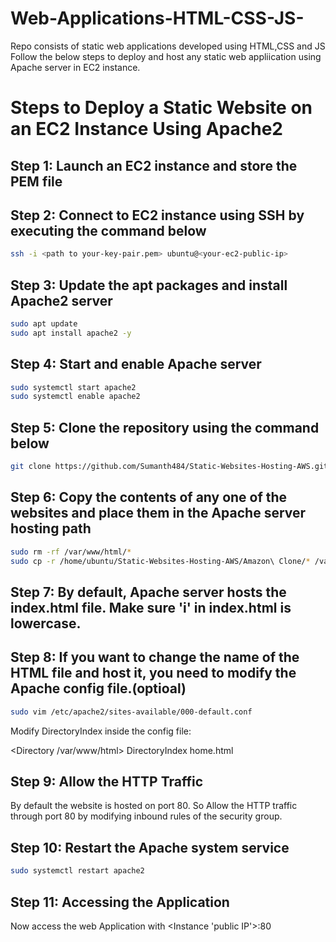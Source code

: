 # Web-Applications-HTML-CSS-JS-
Repo consists of static web applications developed using HTML,CSS and JS
Follow the below steps to deploy and host any static web appliication using Apache server in EC2 instance.

# Steps to Deploy a Static Website on an EC2 Instance Using Apache2

## Step 1: Launch an EC2 instance and store the PEM file

## Step 2: Connect to EC2 instance using SSH by executing the command below

```bash
ssh -i <path to your-key-pair.pem> ubuntu@<your-ec2-public-ip>
```
## Step 3: Update the apt packages and install Apache2 server

```bash
sudo apt update
sudo apt install apache2 -y
```
## Step 4: Start and enable Apache server

```bash
sudo systemctl start apache2
sudo systemctl enable apache2
```
## Step 5: Clone the repository using the command below

```bash
git clone https://github.com/Sumanth484/Static-Websites-Hosting-AWS.git
```
## Step 6: Copy the contents of any one of the websites and place them in the Apache server hosting path

```bash
sudo rm -rf /var/www/html/*
sudo cp -r /home/ubuntu/Static-Websites-Hosting-AWS/Amazon\ Clone/* /var/www/html/
```
## Step 7: By default, Apache server hosts the index.html file. Make sure 'i' in index.html is lowercase.

## Step 8: If you want to change the name of the HTML file and host it, you need to modify the Apache config file.(optioal)

```bash
sudo vim /etc/apache2/sites-available/000-default.conf
```
Modify DirectoryIndex inside the config file:

<Directory /var/www/html>
    DirectoryIndex home.html
</Directory>

## Step 9: Allow the HTTP Traffic

By default the website is hosted on port 80. So Allow the HTTP traffic through port 80 by modifying inbound rules of the security group.
    
## Step 10: Restart the Apache system service

```bash
sudo systemctl restart apache2
```

## Step 11: Accessing the Application

Now access the web Application with <Instance 'public IP'>:80 
